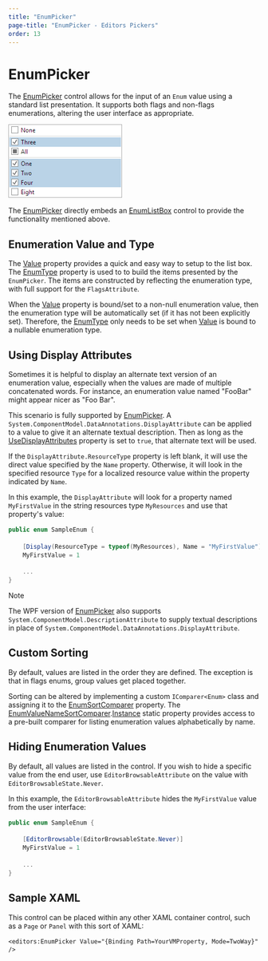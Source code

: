 ```yaml
---
title: "EnumPicker"
page-title: "EnumPicker - Editors Pickers"
order: 13
---
```

# EnumPicker

The [EnumPicker](xref:ActiproSoftware.Windows.Controls.Editors.EnumPicker) control allows for the input of an `Enum` value using a standard list presentation.  It supports both flags and non-flags enumerations, altering the user interface as appropriate.

![Screenshot](../images/enumpicker-flags.png)

The [EnumPicker](xref:ActiproSoftware.Windows.Controls.Editors.EnumPicker) directly embeds an [EnumListBox](../other-controls/enumlistbox.md) control to provide the functionality mentioned above.

## Enumeration Value and Type

The [Value](xref:ActiproSoftware.Windows.Controls.Editors.EnumPicker.Value) property provides a quick and easy way to setup to the list box.  The [EnumType](xref:ActiproSoftware.Windows.Controls.Editors.EnumPicker.EnumType) property is used to to build the items presented by the `EnumPicker`. The items are constructed by reflecting the enumeration type, with full support for the `FlagsAttribute`.

When the [Value](xref:ActiproSoftware.Windows.Controls.Editors.EnumPicker.Value) property is bound/set to a non-null enumeration value, then the enumeration type will be automatically set (if it has not been explicitly set).  Therefore, the [EnumType](xref:ActiproSoftware.Windows.Controls.Editors.EnumPicker.EnumType) only needs to be set when [Value](xref:ActiproSoftware.Windows.Controls.Editors.EnumPicker.Value) is bound to a nullable enumeration type.

## Using Display Attributes

Sometimes it is helpful to display an alternate text version of an enumeration value, especially when the values are made of multiple concatenated words.  For instance, an enumeration value named "FooBar" might appear nicer as "Foo Bar".

This scenario is fully supported by [EnumPicker](xref:ActiproSoftware.Windows.Controls.Editors.EnumPicker).  A `System.ComponentModel.DataAnnotations.DisplayAttribute` can be applied to a value to give it an alternate textual description.  Then as long as the [UseDisplayAttributes](xref:ActiproSoftware.Windows.Controls.Editors.EnumPicker.UseDisplayAttributes) property is set to `true`, that alternate text will be used.

If the `DisplayAttribute.ResourceType` property is left blank, it will use the direct value specified by the `Name` property.  Otherwise, it will look in the specified resource `Type` for a localized resource value within the property indicated by `Name`.

In this example, the `DisplayAttribute` will look for a property named `MyFirstValue` in the string resources type `MyResources` and use that property's value:

```csharp
public enum SampleEnum {

	[Display(ResourceType = typeof(MyResources), Name = "MyFirstValue")]
	MyFirstValue = 1

	...
}
```

> [!NOTE]
> The WPF version of [EnumPicker](xref:ActiproSoftware.Windows.Controls.Editors.EnumPicker) also supports `System.ComponentModel.DescriptionAttribute` to supply textual descriptions in place of `System.ComponentModel.DataAnnotations.DisplayAttribute`.

## Custom Sorting

By default, values are listed in the order they are defined.  The exception is that in flags enums, group values get placed together.

Sorting can be altered by implementing a custom `IComparer<Enum>` class and assigning it to the [EnumSortComparer](xref:ActiproSoftware.Windows.Controls.Editors.EnumPicker.EnumSortComparer) property.  The [EnumValueNameSortComparer](xref:ActiproSoftware.Windows.Controls.Editors.Primitives.EnumValueNameSortComparer).[Instance](xref:ActiproSoftware.Windows.Controls.Editors.Primitives.EnumValueNameSortComparer.Instance) static property provides access to a pre-built comparer for listing enumeration values alphabetically by name.

## Hiding Enumeration Values

By default, all values are listed in the control.  If you wish to hide a specific value from the end user, use `EditorBrowsableAttribute` on the value with `EditorBrowsableState.Never`.

In this example, the `EditorBrowsableAttribute` hides the `MyFirstValue` value from the user interface:

```csharp
public enum SampleEnum {

	[EditorBrowsable(EditorBrowsableState.Never)]
	MyFirstValue = 1

	...
}
```

## Sample XAML

This control can be placed within any other XAML container control, such as a `Page` or `Panel` with this sort of XAML:

```xaml
<editors:EnumPicker Value="{Binding Path=YourVMProperty, Mode=TwoWay}" />
```
